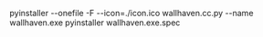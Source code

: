 pyinstaller --onefile -F --icon=./icon.ico wallhaven.cc.py --name wallhaven.exe
pyinstaller wallhaven.exe.spec
